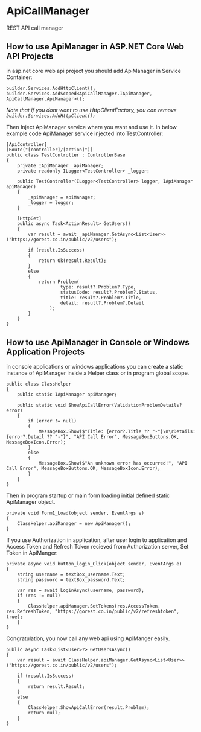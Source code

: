 # ApiCallManager
REST API call manager

## How to use ApiManager in ASP.NET Core Web API Projects
in asp.net core web api project you should add ApiManager in Service Container:

```
builder.Services.AddHttpClient();
builder.Services.AddScoped<ApiCallManager.IApiManager, ApiCallManager.ApiManager>();
```
_Note that if you dont want to use HttpClientFactory, you can remove `builder.Services.AddHttpClient();`_

Then Inject ApiManager service where you want and use it.
In below example code ApiManager service injected into TestController:

```
[ApiController]
[Route("[controller]/[action]")]
public class TestController : ControllerBase
{
    private IApiManager _apiManager;
    private readonly ILogger<TestController> _logger;

    public TestController(ILogger<TestController> logger, IApiManager apiManager)
    {
        _apiManager = apiManager;
        _logger = logger;
    }

    [HttpGet]
    public async Task<ActionResult> GetUsers()
    {
        var result = await _apiManager.GetAsync<List<User>>("https://gorest.co.in/public/v2/users");

        if (result.IsSuccess)
        {
            return Ok(result.Result);
        }
        else
        {
            return Problem(
                    type: result?.Problem?.Type,
                    statusCode: result?.Problem?.Status,
                    title: result?.Problem?.Title,
                    detail: result?.Problem?.Detail
                );
        }
    }
}
```

## **How to use ApiManager in Console or Windows Application Projects**
in console applications or windows applications you can create a static instance of ApiManager inside a Helper class or in program global scope.

```
public class ClassHelper
{
    public static IApiManager apiManager;

    public static void ShowApiCallError(ValidationProblemDetails? error)
    {
        if (error != null)
        {
            MessageBox.Show($"Title: {error?.Title ?? "-"}\n\rDetails: {error?.Detail ?? "-"}", "API Call Error", MessageBoxButtons.OK, MessageBoxIcon.Error);
        }
        else
        {
            MessageBox.Show($"An unknown error has occurred!", "API Call Error", MessageBoxButtons.OK, MessageBoxIcon.Error);
        }
    }
}
```

Then in program startup or main form loading initial defined static ApiManager object.
```
private void Form1_Load(object sender, EventArgs e)
{
    ClassHelper.apiManager = new ApiManager();
}
```

If you use Authorization in application, after user login to application and Access Token and Refresh Token recieved from Authorization server, Set Token in ApiManger:
```
private async void button_login_Click(object sender, EventArgs e)
{
    string username = textBox_username.Text;
    string password = textBox_password.Text;

    var res = await LoginAsync(username, password);
    if (res != null)
    {
        ClassHelper.apiManager.SetTokens(res.AccessToken, res.RefreshToken, "https://gorest.co.in/public/v2/refreshtoken", true);
    }
}
```

Congratulation, you now call any web api using ApiManger easily.
```
public async Task<List<User>?> GetUsersAsync()
{
    var result = await ClassHelper.apiManager.GetAsync<List<User>>("https://gorest.co.in/public/v2/users");

    if (result.IsSuccess)
    {
        return result.Result;
    }
    else
    {
        ClassHelper.ShowApiCallError(result.Problem);
        return null;
    }
}
```


